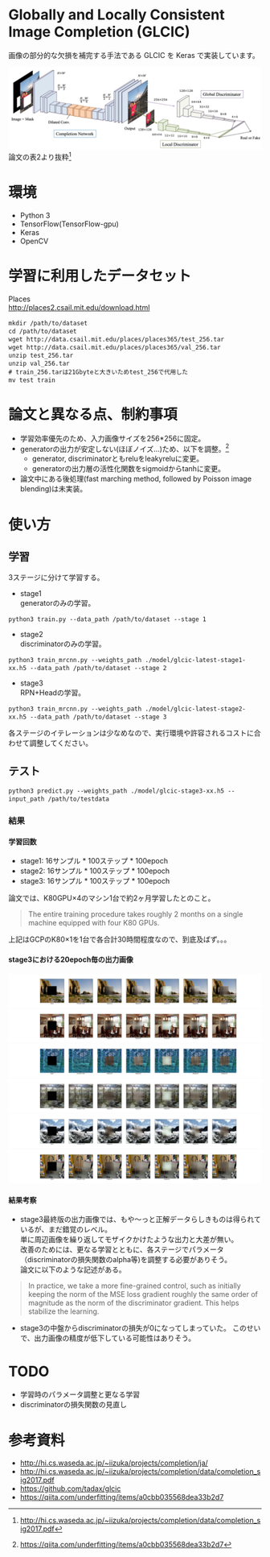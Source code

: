 # Globally and Locally Consistent Image Completion (GLCIC)
画像の部分的な欠損を補完する手法である GLCIC を Keras で実装しています。   

![](resource/network-summary.png)
論文の表2より抜粋[^1]  

# 環境
- Python 3
- TensorFlow(TensorFlow-gpu)
- Keras
- OpenCV

# 学習に利用したデータセット
Places  
http://places2.csail.mit.edu/download.html  
```
mkdir /path/to/dataset
cd /path/to/dataset
wget http://data.csail.mit.edu/places/places365/test_256.tar
wget http://data.csail.mit.edu/places/places365/val_256.tar
unzip test_256.tar
unzip val_256.tar
# train_256.tarは21Gbyteと大きいためtest_256で代用した
mv test train
```

# 論文と異なる点、制約事項
- 学習効率優先のため、入力画像サイズを256*256に固定。
- generatorの出力が安定しない(ほぼノイズ...)ため、以下を調整。[^2]
  - generator, discriminatorともreluをleakyreluに変更。
  - generatorの出力層の活性化関数をsigmoidからtanhに変更。
- 論文中にある後処理(fast marching method, followed by Poisson image blending)は未実装。

# 使い方
## 学習
3ステージに分けて学習する。
- stage1  
generatorのみの学習。
```
python3 train.py --data_path /path/to/dataset --stage 1
```
- stage2  
discriminatorのみの学習。
```
python3 train_mrcnn.py --weights_path ./model/glcic-latest-stage1-xx.h5 --data_path /path/to/dataset --stage 2
```
- stage3  
RPN+Headの学習。
```
python3 train_mrcnn.py --weights_path ./model/glcic-latest-stage2-xx.h5 --data_path /path/to/dataset --stage 3
```
各ステージのイテレーションは少なめなので、実行環境や許容されるコストに合わせて調整してください。


## テスト
```
python3 predict.py --weights_path ./model/glcic-stage3-xx.h5 --input_path /path/to/testdata
```

### 結果
#### 学習回数
- stage1: 16サンプル * 100ステップ * 100epoch
- stage2: 16サンプル * 100ステップ * 100epoch
- stage3: 16サンプル * 100ステップ * 100epoch

論文では、K80GPU×4のマシン1台で約2ヶ月学習したとのこと。

> The entire training procedure takes roughly 2 months on a single machine equipped with four K80 GPUs.

上記はGCPのK80×1を1台で各合計30時間程度なので、到底及ばず。。。

#### stage3における20epoch毎の出力画像
![](resource/result001.png)
![](resource/result002.png)
![](resource/result003.png)
![](resource/result004.png)
![](resource/result005.png)
![](resource/result006.png)


#### 結果考察
- stage3最終版の出力画像では、もや〜っと正解データらしきものは得られているが、まだ錯覚のレベル。  
単に周辺画像を繰り返してモザイクかけたような出力と大差が無い。  
改善のためには、更なる学習とともに、各ステージでパラメータ（discriminatorの損失関数のalpha等)を調整する必要がありそう。  
論文に以下のような記述がある。
> In practice, we take a more fine-grained control, such as initially keeping the norm of the MSE loss gradient roughly the same order of magnitude as the norm of the discriminator gradient. This helps stabilize the learning.

- stage3の中盤からdiscriminatorの損失が0になってしまっていた。
このせいで、出力画像の精度が低下している可能性はありそう。

# TODO
- 学習時のパラメータ調整と更なる学習
- discriminatorの損失関数の見直し

# 参考資料
- http://hi.cs.waseda.ac.jp/~iizuka/projects/completion/ja/
- http://hi.cs.waseda.ac.jp/~iizuka/projects/completion/data/completion_sig2017.pdf
- https://github.com/tadax/glcic
- https://qiita.com/underfitting/items/a0cbb035568dea33b2d7

[^1]: http://hi.cs.waseda.ac.jp/~iizuka/projects/completion/data/completion_sig2017.pdf
[^2]: https://qiita.com/underfitting/items/a0cbb035568dea33b2d7
